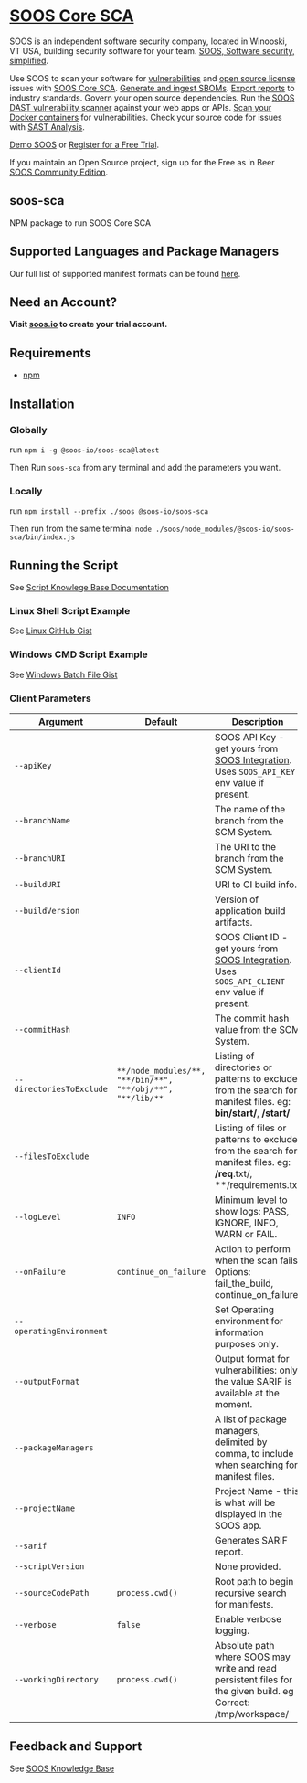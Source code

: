 # [SOOS Core SCA](https://soos.io/sca-product)

SOOS is an independent software security company, located in Winooski, VT USA, building security software for your team. [SOOS, Software security, simplified](https://soos.io).

Use SOOS to scan your software for [vulnerabilities](https://app.soos.io/research/vulnerabilities) and [open source license](https://app.soos.io/research/licenses) issues with [SOOS Core SCA](https://soos.io/products/sca). [Generate and ingest SBOMs](https://soos.io/products/sbom-manager). [Export reports](https://kb.soos.io/help/soos-reports-for-export) to industry standards. Govern your open source dependencies. Run the [SOOS DAST vulnerability scanner](https://soos.io/products/dast) against your web apps or APIs. [Scan your Docker containers](https://soos.io/products/csa) for vulnerabilities. Check your source code for issues with [SAST Analysis](https://soos.io/products/sast).

[Demo SOOS](https://app.soos.io/demo) or [Register for a Free Trial](https://app.soos.io/register).

If you maintain an Open Source project, sign up for the Free as in Beer [SOOS Community Edition](https://soos.io/products/community-edition).

## soos-sca
NPM package to run SOOS Core SCA

## Supported Languages and Package Managers
Our full list of supported manifest formats can be found [here](https://kb.soos.io/help/soos-languages-supported).

## Need an Account?
**Visit [soos.io](https://app.soos.io/register) to create your trial account.**

## Requirements
  - [npm](https://docs.npmjs.com/downloading-and-installing-node-js-and-npm)
  
## Installation

### Globally
run `npm i -g @soos-io/soos-sca@latest`

Then Run `soos-sca` from any terminal and add the parameters you want.

### Locally
run `npm install --prefix ./soos @soos-io/soos-sca`

Then run from the same terminal `node ./soos/node_modules/@soos-io/soos-sca/bin/index.js`

## Running the Script
See [Script Knowlege Base Documentation](https://github.com/soos-io/kb-docs/blob/main/SCA/Script.md)

### Linux Shell Script Example
See [Linux GitHub Gist](https://gist.githubusercontent.com/soostech/bf4fe3c320f7457a81f2e48ebe057aa5/raw/7fcba97f88c524b2d1e3eddf2c29de52af13a0c4/soos_sca.sh)

### Windows CMD Script Example
See [Windows Batch File Gist](https://gist.githubusercontent.com/soostech/37134fb636da3246d275b2ee220669c1/raw/0ab31b1c50869d8e8061deee4fa04e8ff7169f77/soos_sca.bat)

### Client Parameters

| Argument | Default | Description |
| --- | --- | --- |
| `--apiKey` |  | SOOS API Key - get yours from [SOOS Integration](https://app.soos.io/integrate/sca). Uses `SOOS_API_KEY` env value if present.  
| `--branchName` |  | The name of the branch from the SCM System. |
| `--branchURI` |  | The URI to the branch from the SCM System. |
| `--buildURI` |  | URI to CI build info. |
| `--buildVersion` |  | Version of application build artifacts. |
| `--clientId` |  | SOOS Client ID - get yours from [SOOS Integration](https://app.soos.io/integrate/sca). Uses `SOOS_API_CLIENT` env value if present. |
| `--commitHash` |  | The commit hash value from the SCM System. |
| `--directoriesToExclude` | `**/node_modules/**, "**/bin/**", "**/obj/**", "**/lib/**` | Listing of directories or patterns to exclude from the search for manifest files. eg: **bin/start/**, **/start/** |
| `--filesToExclude` |  | Listing of files or patterns to exclude from the search for manifest files. eg: **/req**.txt/, **/requirements.txt |
| `--logLevel` | `INFO` | Minimum level to show logs: PASS, IGNORE, INFO, WARN or FAIL. |
| `--onFailure` | `continue_on_failure` | Action to perform when the scan fails. Options: fail_the_build, continue_on_failure. |
| `--operatingEnvironment` |  | Set Operating environment for information purposes only. |
| `--outputFormat` |  | Output format for vulnerabilities: only the value SARIF is available at the moment. |
| `--packageManagers` |  | A list of package managers, delimited by comma, to include when searching for manifest files. |
| `--projectName` |  | Project Name - this is what will be displayed in the SOOS app. |
| `--sarif` |  | Generates SARIF report. |
| `--scriptVersion` |  | None provided. |
| `--sourceCodePath` | `process.cwd()` | Root path to begin recursive search for manifests. |
| `--verbose` | `false` | Enable verbose logging. |
| `--workingDirectory` | `process.cwd()` | Absolute path where SOOS may write and read persistent files for the given build. eg Correct: /tmp/workspace/ | Incorrect: ./bin/start/ |

## Feedback and Support
See [SOOS Knowledge Base](https://kb.soos.io/help)